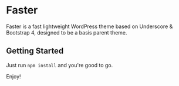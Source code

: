 
Faster
===

Faster is a fast lightweight WordPress theme based on Underscore & Bootstrap 4, designed to be a basis parent theme.

Getting Started
---------------

Just run `npm install` and you're good to go.

Enjoy!
